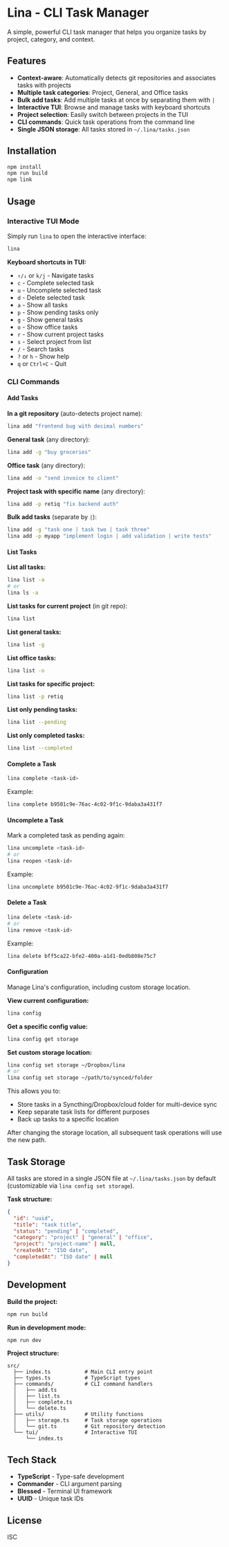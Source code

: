 # Lina - CLI Task Manager

A simple, powerful CLI task manager that helps you organize tasks by project, category, and context.

## Features

- **Context-aware**: Automatically detects git repositories and associates tasks with projects
- **Multiple task categories**: Project, General, and Office tasks
- **Bulk add tasks**: Add multiple tasks at once by separating them with `|`
- **Interactive TUI**: Browse and manage tasks with keyboard shortcuts
- **Project selection**: Easily switch between projects in the TUI
- **CLI commands**: Quick task operations from the command line
- **Single JSON storage**: All tasks stored in `~/.lina/tasks.json`

## Installation

```bash
npm install
npm run build
npm link
```

## Usage

### Interactive TUI Mode

Simply run `lina` to open the interactive interface:

```bash
lina
```

**Keyboard shortcuts in TUI:**
- `↑/↓` or `k/j` - Navigate tasks
- `c` - Complete selected task
- `u` - Uncomplete selected task
- `d` - Delete selected task
- `a` - Show all tasks
- `p` - Show pending tasks only
- `g` - Show general tasks
- `o` - Show office tasks
- `r` - Show current project tasks
- `s` - Select project from list
- `/` - Search tasks
- `?` or `h` - Show help
- `q` or `Ctrl+C` - Quit

### CLI Commands

#### Add Tasks

**In a git repository** (auto-detects project name):
```bash
lina add "frontend bug with decimal numbers"
```

**General task** (any directory):
```bash
lina add -g "buy groceries"
```

**Office task** (any directory):
```bash
lina add -o "send invoice to client"
```

**Project task with specific name** (any directory):
```bash
lina add -p retiq "fix backend auth"
```

**Bulk add tasks** (separate by `|`):
```bash
lina add -g "task one | task two | task three"
lina add -p myapp "implement login | add validation | write tests"
```

#### List Tasks

**List all tasks:**
```bash
lina list -a
# or
lina ls -a
```

**List tasks for current project** (in git repo):
```bash
lina list
```

**List general tasks:**
```bash
lina list -g
```

**List office tasks:**
```bash
lina list -o
```

**List tasks for specific project:**
```bash
lina list -p retiq
```

**List only pending tasks:**
```bash
lina list --pending
```

**List only completed tasks:**
```bash
lina list --completed
```

#### Complete a Task

```bash
lina complete <task-id>
```

Example:
```bash
lina complete b9501c9e-76ac-4c02-9f1c-9daba3a431f7
```

#### Uncomplete a Task

Mark a completed task as pending again:

```bash
lina uncomplete <task-id>
# or
lina reopen <task-id>
```

Example:
```bash
lina uncomplete b9501c9e-76ac-4c02-9f1c-9daba3a431f7
```

#### Delete a Task

```bash
lina delete <task-id>
# or
lina remove <task-id>
```

Example:
```bash
lina delete bff5ca22-bfe2-400a-a1d1-0edb808e75c7
```

#### Configuration

Manage Lina's configuration, including custom storage location.

**View current configuration:**
```bash
lina config
```

**Get a specific config value:**
```bash
lina config get storage
```

**Set custom storage location:**
```bash
lina config set storage ~/Dropbox/lina
# or
lina config set storage ~/path/to/synced/folder
```

This allows you to:
- Store tasks in a Syncthing/Dropbox/cloud folder for multi-device sync
- Keep separate task lists for different purposes
- Back up tasks to a specific location

After changing the storage location, all subsequent task operations will use the new path.

## Task Storage

All tasks are stored in a single JSON file at `~/.lina/tasks.json` by default (customizable via `lina config set storage`).

**Task structure:**
```json
{
  "id": "uuid",
  "title": "task title",
  "status": "pending" | "completed",
  "category": "project" | "general" | "office",
  "project": "project-name" | null,
  "createdAt": "ISO date",
  "completedAt": "ISO date" | null
}
```

## Development

**Build the project:**
```bash
npm run build
```

**Run in development mode:**
```bash
npm run dev
```

**Project structure:**
```
src/
  ├── index.ts           # Main CLI entry point
  ├── types.ts           # TypeScript types
  ├── commands/          # CLI command handlers
  │   ├── add.ts
  │   ├── list.ts
  │   ├── complete.ts
  │   └── delete.ts
  ├── utils/             # Utility functions
  │   ├── storage.ts     # Task storage operations
  │   └── git.ts         # Git repository detection
  └── tui/               # Interactive TUI
      └── index.ts
```

## Tech Stack

- **TypeScript** - Type-safe development
- **Commander** - CLI argument parsing
- **Blessed** - Terminal UI framework
- **UUID** - Unique task IDs

## License

ISC
